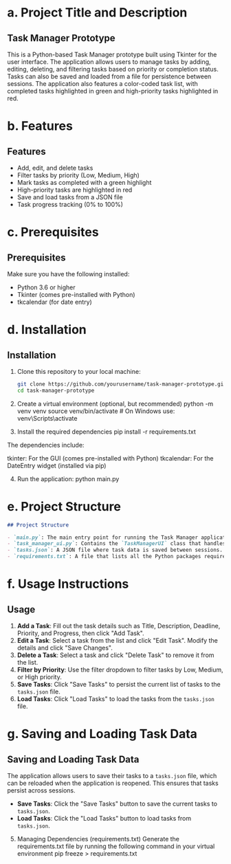 # a. Project Title and Description

##  Task Manager Prototype

This is a Python-based Task Manager prototype built using Tkinter for the user interface. The application allows users to manage tasks by adding, editing, deleting, and filtering tasks based on priority or completion status. Tasks can also be saved and loaded from a file for persistence between sessions. The application also features a color-coded task list, with completed tasks highlighted in green and high-priority tasks highlighted in red.

# b. Features
## Features

- Add, edit, and delete tasks
- Filter tasks by priority (Low, Medium, High)
- Mark tasks as completed with a green highlight
- High-priority tasks are highlighted in red
- Save and load tasks from a JSON file
- Task progress tracking (0% to 100%)

# c. Prerequisites
## Prerequisites

Make sure you have the following installed:

- Python 3.6 or higher
- Tkinter (comes pre-installed with Python)
- tkcalendar (for date entry)

# d. Installation

## Installation

1. Clone this repository to your local machine:
   ```bash
   git clone https://github.com/yourusername/task-manager-prototype.git
   cd task-manager-prototype

2. Create a virtual environment (optional, but recommended)
python -m venv venv
source venv/bin/activate   # On Windows use: venv\Scripts\activate

3. Install the required dependencies
pip install -r requirements.txt

The dependencies include:

tkinter: For the GUI (comes pre-installed with Python)
tkcalendar: For the DateEntry widget (installed via pip)

4. Run the application:
python main.py

# **e. Project Structure**

```markdown
## Project Structure

- `main.py`: The main entry point for running the Task Manager application.
- `task_manager_ui.py`: Contains the `TaskManagerUI` class that handles all the UI components and backend logic.
- `tasks.json`: A JSON file where task data is saved between sessions.
- `requirements.txt`: A file that lists all the Python packages required to run the project.
```
# f. Usage Instructions
## Usage

1. **Add a Task**: Fill out the task details such as Title, Description, Deadline, Priority, and Progress, then click "Add Task".
2. **Edit a Task**: Select a task from the list and click "Edit Task". Modify the details and click "Save Changes".
3. **Delete a Task**: Select a task and click "Delete Task" to remove it from the list.
4. **Filter by Priority**: Use the filter dropdown to filter tasks by Low, Medium, or High priority.
5. **Save Tasks**: Click "Save Tasks" to persist the current list of tasks to the `tasks.json` file.
6. **Load Tasks**: Click "Load Tasks" to load the tasks from the `tasks.json` file.

# g. Saving and Loading Task Data

## Saving and Loading Task Data

The application allows users to save their tasks to a `tasks.json` file, which can be reloaded when the application is reopened. This ensures that tasks persist across sessions.

- **Save Tasks**: Click the "Save Tasks" button to save the current tasks to `tasks.json`.
- **Load Tasks**: Click the "Load Tasks" button to load tasks from `tasks.json`.

5. Managing Dependencies (requirements.txt)
Generate the requirements.txt file by running the following command in your virtual environment
pip freeze > requirements.txt
